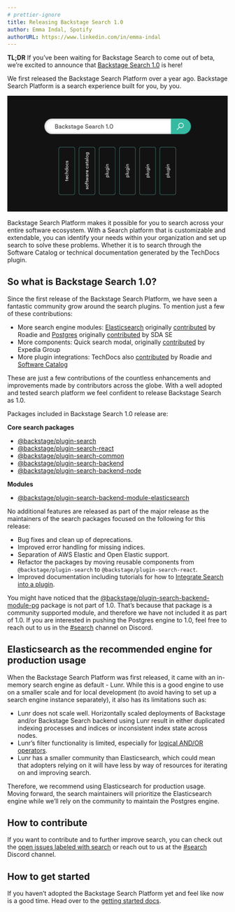 ```yaml
---
# prettier-ignore
title: Releasing Backstage Search 1.0 
author: Emma Indal, Spotify
authorURL: https://www.linkedin.com/in/emma-indal
---
```


**TL;DR** If you’ve been waiting for Backstage Search to come out of beta, we’re excited to announce that [Backstage Search 1.0](https://backstage.io/docs/features/search/search-overview#backstage-search-10) is here!

We first released the Backstage Search Platform over a year ago. Backstage Search Platform is a search experience built for you, by you.

![Releasing Backstage Search 1.0](assets/22-07-19/releasing-backstage-search-v1.png)

Backstage Search Platform makes it possible for you to search across your entire software ecosystem. With a Search platform that is customizable and extendable, you can identify your needs within your organization and set up search to solve these problems. Whether it is to search through the Software Catalog or technical documentation generated by the TechDocs plugin.

<!--truncate-->

## So what is Backstage Search 1.0?

Since the first release of the Backstage Search Platform, we have seen a fantastic community grow around the search plugins. To mention just a few of these contributions:

- More search engine modules: [Elasticsearch](https://www.npmjs.com/package/@backstage/plugin-search-backend-module-elasticsearch) originally [contributed](https://github.com/backstage/backstage/pull/6569) by Roadie and [Postgres](https://www.npmjs.com/package/@backstage/plugin-search-backend-module-pg) originally [contributed](https://github.com/backstage/backstage/pull/7316) by SDA SE
- More components: Quick search modal, originally [contributed](https://github.com/backstage/backstage/pull/7316) by Expedia Group
- More plugin integrations: TechDocs also [contributed](https://github.com/backstage/backstage/pull/6375) by Roadie and [Software Catalog](https://github.com/backstage/backstage/pull/4515)

These are just a few contributions of the countless enhancements and improvements made by contributors across the globe. With a well adopted and tested search platform we feel confident to release Backstage Search as 1.0.

Packages included in Backstage Search 1.0 release are:

**Core search packages**

- [@backstage/plugin-search](https://www.npmjs.com/package/@backstage/plugin-search)
- [@backstage/plugin-search-react](https://www.npmjs.com/package/@backstage/plugin-search-react)
- [@backstage/plugin-search-common](https://www.npmjs.com/package/@backstage/plugin-search-common)
- [@backstage/plugin-search-backend](https://www.npmjs.com/package/@backstage/plugin-search-backend)
- [@backstage/plugin-search-backend-node](https://www.npmjs.com/package/@backstage/plugin-search-backend-node)

**Modules**

- [@backstage/plugin-search-backend-module-elasticsearch](https://www.npmjs.com/package/@backstage/plugin-search-backend-module-elasticsearch)

No additional features are released as part of the major release as the maintainers of the search packages focused on the following for this release:

- Bug fixes and clean up of deprecations.
- Improved error handling for missing indices.
- Separation of AWS Elastic and Open Elastic support.
- Refactor the packages by moving reusable components from `@backstage/plugin-search` to `@backstage/plugin-search-react`.
- Improved documentation including tutorials for how to [Integrate Search into a plugin](https://backstage.io/docs/plugins/integrating-search-into-plugins).

You might have noticed that the [@backstage/plugin-search-backend-module-pg](https://www.npmjs.com/package/@backstage/plugin-search-backend-module-pg) package is not part of 1.0. That’s because that package is a community supported module, and therefore we have not included it as part of 1.0. If you are interested in pushing the Postgres engine to 1.0, feel free to reach out to us in the [#search](https://discord.com/channels/687207715902193673/770283289327566848) channel on Discord.

## Elasticsearch as the recommended engine for production usage

When the Backstage Search Platform was first released, it came with an in-memory search engine as default - Lunr. While this is a good engine to use on a smaller scale and for local development (to avoid having to set up a search engine instance separately), it also has its limitations such as:

- Lunr does not scale well. Horizontally scaled deployments of Backstage and/or Backstage Search backend using Lunr result in either duplicated indexing processes and indices or inconsistent index state across nodes.
- Lunr’s filter functionality is limited, especially for [logical AND/OR operators](https://github.com/olivernn/lunr.js/issues/353).
- Lunr has a smaller community than Elasticsearch, which could mean that adopters relying on it will have less by way of resources for iterating on and improving search.

Therefore, we recommend using Elasticsearch for production usage. Moving forward, the search maintainers will prioritize the Elasticsearch engine while we’ll rely on the community to maintain the Postgres engine.

## How to contribute

If you want to contribute and to further improve search, you can check out the [open issues labeled with search](https://github.com/backstage/backstage/issues?q=is%3Aissue+search+label%3Asearch+is%3Aopen) or reach out to us at the [#search](https://discord.com/channels/687207715902193673/770283289327566848) Discord channel.

## How to get started

If you haven’t adopted the Backstage Search Platform yet and feel like now is a good time. Head over to the [getting started docs](https://backstage.io/docs/features/search/getting-started).
